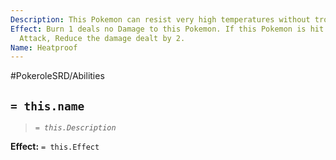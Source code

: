 ```yaml
---
Description: This Pokemon can resist very high temperatures without trouble.
Effect: Burn 1 deals no Damage to this Pokemon. If this Pokemon is hit by a Fire-Type
  Attack, Reduce the damage dealt by 2.
Name: Heatproof
---
```


#PokeroleSRD/Abilities

## `= this.name`

> *`= this.Description`*

**Effect:** `= this.Effect`